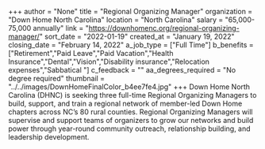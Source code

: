 +++
author = "None"
title = "Regional Organizing Manager"
organization = "Down Home North Carolina"
location = "North Carolina"
salary = "65,000-75,000 annually"
link = "https://downhomenc.org/regional-organizing-manager/"
sort_date = "2022-01-19"
created_at = "January 19, 2022"
closing_date = "February 14, 2022"
a_job_type = ["Full Time"]
b_benefits = ["Retirement","Paid Leave","Paid Vacation","Health Insurance","Dental","Vision","Disability insurance","Relocation expenses","Sabbatical "]
c_feedback = ""
aa_degrees_required = "No degree required"
thumbnail = "../../images/DownHomeFinalColor_b4ee7fe4.jpg"
+++
Down Home North Carolina (DHNC) is seeking three full-time Regional Organizing Managers to build, support, and train a regional network of member-led Down Home chapters across NC’s 80 rural counties. Regional Organizing Managers will supervise and support teams of organizers to grow our networks and build power through year-round community outreach, relationship building, and leadership development.